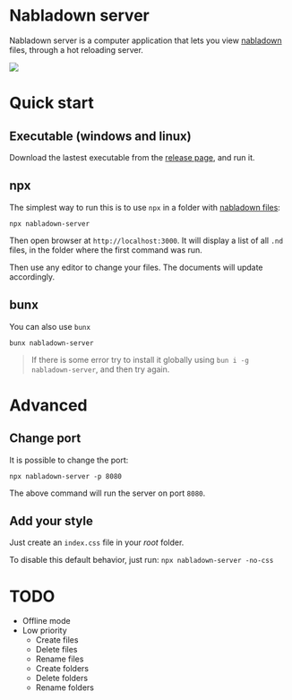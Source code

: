 # Nabladown server

Nabladown server is a computer application that lets you view [nabladown][nabla] files, through a hot reloading server.

![](/nabla-server.webp)

# Quick start

## Executable (windows and linux)

Download the lastest executable from the [release page](https://github.com/pedroth/nabladown-server/releases), and run it.
## npx

The simplest way to run this is to use `npx` in a folder with [nabladown files][nabla]:

`npx nabladown-server`

Then open browser at `http://localhost:3000`. It will display a list of all `.nd` files, in the folder where the first command was run.

Then use any editor to change your files. The documents will update accordingly.

## bunx

You can also use `bunx`

`bunx nabladown-server`

> If there is some error try to install it globally using `bun i -g nabladown-server`, and then try again.

# Advanced 

## Change port

It is possible to change the port:

`npx nabladown-server -p 8080`

The above command will run the server on port `8080`.

## Add your style

Just create an `index.css` file in your _root_ folder.

To disable this default behavior, just run: `npx nabladown-server -no-css`


[nabla]: https://pedroth.github.io/nabladown.js

# TODO

- Offline mode
- Low priority
	- Create files
	- Delete files
	- Rename files
	- Create folders
	- Delete folders
	- Rename folders

